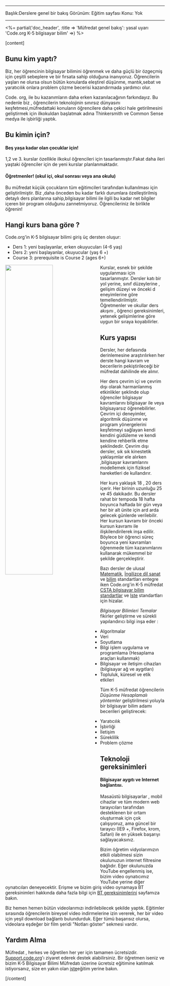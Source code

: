 * * *

Başlık:Derslere genel bir bakış Görünüm: Eğitim sayfası Konu: Yok

* * *

<%= partial('doc_header', :title => 'Müfredat genel bakış': yasal uyarı 'Code.org K-5 bilgisayar bilim' =>) %>

[content]

## Bunu kim yaptı?

Biz, her öğrencinin bilgisayar bilimini öğrenmek ve daha güçlü bir özgeçmiş için çeşitli sebeplere ve bir fırsata sahip olduğuna inanıyoruz. Öğrencilerin yaşları ne olursa olsun bütün konularda eleştirel düşünme, mantık,sebat ve yaratıcılık onlara problem çözme becerisi kazandırmada yardımcı olur.

Code. org, ile bu kazanımların daha erken kazanılacağının farkındayız. Bu nedenle biz , öğrencilerin teknolojinin sınırsız dünyasını keşfetmesi,müfredattaki konuların öğrencilere daha çekici hale getirilmesini geliştirmek için ilkokuldan başlatmak adına Thinkersmith ve Common Sense medya ile işbirliği yaptık.

## Bu kimin için?

#### Beş yaşa kadar olan çocuklar için!

1,2 ve 3. kurslar özellikle ilkokul öğrencileri için tasarlanmıştır.Fakat daha ileri yaştaki öğrenciler için de yeni kurslar planlanmaktadır.

#### Öğretmenler! (okul içi, okul sonrası veya ana okulu)

Bu müfredat küçük çocukların tüm eğitimcileri tarafından kullanılması için geliştirilmiştir. Biz ,daha önceden bu kadar farklı durumlara özelleştirilmiş detaylı ders planlarına sahip,bilgisayar bilimi ile ilgili bu kadar net bilgiler içeren bir program olduğunu zannetmiyoruz. Öğrencileriniz ile birlikte öğrenin!

## Hangi kurs bana göre ?

Code.org'in K-5 bilgisayar bilimi giriş üç dersten oluşur:

  * Ders 1: yeni başlayanlar, erken okuyucuları (4-6 yaş)
  * Ders 2: yeni başlayanlar, okuyucular (yaş 6 +)
  * Course 3: prerequisite is Course 2 (ages 6+)

<img src="courses.png" style="width: 50%; min-width: 300px; float: left;" />

Kurslar, esnek bir şekilde uygulanması için tasarlanmıştır. Dersler katı bir yol yerine, sınıf düzeylerine , gelişim düzeyi ve önceki d eneyimlerine göre temellendirilmiştir. Öğretmenler ve okullar ders akışını , öğrenci gereksinimleri, yetenek gelişimlerine göre uygun bir sıraya koyabilirler.

## Kurs yapısı

Dersler, her defasında derinlemesine araştırılırken her derste hangi kavram ve becerilerin pekiştirileceği bir müfredat dahilinde ele alınır.

Her ders çevrim içi ve çevrim dışı olarak harmanlanmış etkinlikler şeklinde olup öğrenciler bilgisayar kavramlarını bilgisayar ile veya bilgisayarsız öğrenebilirler. Çevrim içi deneyimler, algoritmik düşünme ve program yönergelerini keşfetmeyi sağlayan kendi kendini güdüleme ve kendi kendine rehberlik etme şeklindedir. Çevrim dışı dersler, sık sık kinestetik yaklaşımlar ele alırken ,bilgisayar kavramlarını modellemek için fiziksel hareketleri de kullandırır.

Her kurs yaklaşık 18 , 20 ders içerir. Her birinin uzunluğu 25 ve 45 dakikadır. Bu dersler rahat bir tempoda 18 hafta boyunca haftada bir gün veya her bir alt ünite için ard arda gelecek günlerde verilebilir. Her kursun kavramı bir önceki kursun kavramı ile ilişkilendirilerek inşa edilir. Böylece bir öğrenci süreç boyunca yeni kavramları öğrenmede tüm kazanımlarını kullanarak mükemmel bir şekilde gerçekleştirir.

Bazı dersler de ulusal [Matematik](http://www.corestandards.org/Math/), [İngilizce dil sanat](http://www.corestandards.org/ELA-Literacy/) ve [bilim](http://www.nextgenscience.org/next-generation-science-standards) standartları entegre iken Code.org'in K-5 müfredat [CSTA bilgisayar bilim standartlar](http://csta.acm.org/Curriculum/sub/K12Standards.html) ve [Iste](http://www.iste.org/STANDARDS) standartları için hizalar.

*Bilgisayar Bilimleri Temalar* fikirler geliştirme ve sürekli yapılandırıcı bilgi inşa eder :

  * Algoritmalar
  * Veri
  * Soyutlama
  * Bilgi işlem uygulama ve programlama (Hesaplama araçları kullanmak)
  * Bilgisayar ve iletişim cihazları (bilgisayar ağ ve aygıtları)
  * Topluluk, küresel ve etik etkileri

Tüm K-5 müfredat öğrencilerin *Düşünme Hesaplamalı yöntemler* geliştirilmesi yoluyla bir bilgisayar bilim adamı becerileri geliştirecek:

  * Yaratıcılık
  * İşbirliği
  * İletişim
  * Süreklilik
  * Problem çözme

## Teknoloji gereksinimleri

#### Bilgisayar aygıtı ve Internet bağlantısı.

Masaüstü bilgisayarlar , mobil cihazlar ve tüm modern web tarayıcıları tarafından desteklenen bir ortam oluşturmak için çok çalışıyoruz, ama güncel bir tarayıcı (IE9 +, Firefox, krom, Safari) ile en yüksek başarıyı sağlayacaksınız.

Bizim öğretim vidyolarımızın etkili olabilmesi sizin okulunuzun internet filtresine bağlıdır. Eğer okulunuzda YouTube engellenmiş ise, bizim video oynatıcımız YouTube yerine diğer oynatıcıları deneyecektir. Erişme ve bizim giriş video oynamaya BT gereksinimleri hakkında daha fazla bilgi için [BT gereksinimlerini](http://code.org/educate/it) sayfamıza bakın.

Biz hemen hemen bütün videolarımızı indirilebilecek şekilde yaptık. Eğitimler sırasında öğrencilerin bireysel video indirmelerine izin vererek, her bir video için yeşil download bağlantı bulundurduk. Eğer tümü başarısız olursa, videolara eşdeğer bir film şeridi "Notları göster" sekmesi vardır.

## Yardım Alma

Müfredat , herkes ve öğretilen her yer için tamamen ücretsizdir. [Support.code.org](http://support.code.org)'ı ziyaret ederek destek alabilirsiniz. Bir öğretmen iseniz ve bizim K-5 Bilgisayar Bilimi Müfredatı üzerine ücretsiz eğitimine katılmak istiyorsanız, size en yakın olan [işte](http://code.org/k5)eğitim yerine bakın.

[/content]

<link rel="stylesheet" type="text/css" href="morestyle.css" />